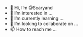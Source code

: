 - 👋 Hi, I’m @Scaryand
- 👀 I’m interested in ...
- 🌱 I’m currently learning ...
- 💞️ I’m looking to collaborate on ...
- 📫 How to reach me ...

<!---
Scaryand/Scaryand is a ✨ special ✨ repository because its `README.md` (this file) appears on your GitHub profile.
You can click the Preview link to take a look at your changes.
--->

